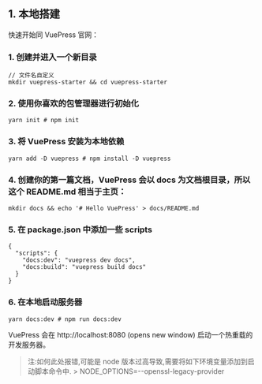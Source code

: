 
## 1. 本地搭建
快速开始同 VuePress 官网：

### 1. 创建并进入一个新目录

```
// 文件名自定义
mkdir vuepress-starter && cd vuepress-starter
```

### 2. 使用你喜欢的包管理器进行初始化

```
yarn init # npm init
```

### 3. 将 VuePress 安装为本地依赖

```
yarn add -D vuepress # npm install -D vuepress
```

### 4. 创建你的第一篇文档，VuePress 会以 docs 为文档根目录，所以这个 README.md 相当于主页：

```
mkdir docs && echo '# Hello VuePress' > docs/README.md
```

### 5. 在 package.json 中添加一些 scripts

```
{
  "scripts": {
    "docs:dev": "vuepress dev docs",
    "docs:build": "vuepress build docs"
  }
}
```
### 6. 在本地启动服务器

```
yarn docs:dev # npm run docs:dev
```

VuePress 会在 http://localhost:8080 (opens new window) 启动一个热重载的开发服务器。

> 注:如何此处报错,可能是 node 版本过高导致,需要将如下环境变量添加到启动脚本命令中.
    > NODE_OPTIONS=--openssl-legacy-provider 

